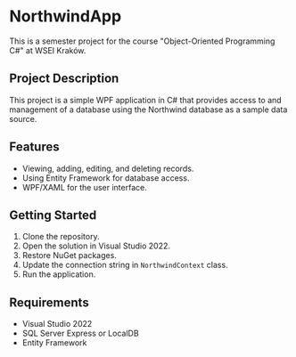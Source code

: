 # NorthwindApp

This is a semester project for the course "Object-Oriented Programming C#" at WSEI Kraków.

## Project Description

This project is a simple WPF application in C# that provides access to and management of a database using the Northwind database as a sample data source.

## Features

- Viewing, adding, editing, and deleting records.
- Using Entity Framework for database access.
- WPF/XAML for the user interface.

## Getting Started

1. Clone the repository.
2. Open the solution in Visual Studio 2022.
3. Restore NuGet packages.
4. Update the connection string in `NorthwindContext` class.
5. Run the application.

## Requirements

- Visual Studio 2022
- SQL Server Express or LocalDB
- Entity Framework
